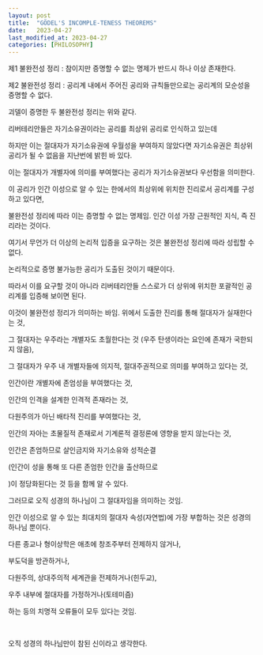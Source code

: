 ```yaml
---
layout: post
title:  "GÖDEL'S INCOMPLE-TENESS THEOREMS"
date:   2023-04-27
last_modified_at: 2023-04-27
categories: [PHILOSOPHY]
---
```


제1 불완전성 정리 : 참이지만 증명할 수 없는 명제가 반드시 하나 이상 존재한다.

제2 불완전성 정리 : 공리계 내에서 주어진 공리와 규칙들만으로는 공리계의 모순성을 증명할 수 없다.

괴델이 증명한 두 불완전성 정리는 위와 같다.

리버테리안들은 자기소유권이라는 공리를 최상위 공리로 인식하고 있는데

하지만 이는 절대자가 자기소유권에 우월성을 부여하지 않았다면 자기소유권은 최상위 공리가 될 수 없음을 지난번에 밝힌 바 있다.

이는 절대자가 개별자에 의미를 부여했다는 공리가 자기소유권보다 우선함을 의미한다.

이 공리가 인간 이성으로 알 수 있는 한에서의 최상위에 위치한 진리로서 공리계를 구성하고 있다면,

불완전성 정리에 따라 이는 증명할 수 없는 명제임. 인간 이성 가장 근원적인 지식, 즉 진리라는 것이다.

여기서 무언가 더 이상의 논리적 입증을 요구하는 것은 불완전성 정리에 따라 성립할 수 없다.

논리적으로 증명 불가능한 공리가 도출된 것이기 때문이다.

따라서 이를 요구할 것이 아니라 리버테리안들 스스로가 더 상위에 위치한 포괄적인 공리계를 입증해 보이면 된다.

이것이 불완전성 정리가 의미하는 바임. 위에서 도출한 진리를 통해 절대자가 실재한다는 것,

그 절대자는 우주라는 개별자도 초월한다는 것 (우주 탄생이라는 요인에 존재가 국한되지 않음),

그 절대자가 우주 내 개별자들에 의지적, 절대주권적으로 의미를 부여하고 있다는 것,

인간이란 개별자에 존엄성을 부여했다는 것,

인간의 인격을 설계한 인격적 존재라는 것,

다원주의가 아닌 배타적 진리를 부여했다는 것,

인간의 자아는 초물질적 존재로서 기계론적 결정론에 영향을 받지 않는다는 것,

인간은 존엄하므로 살인금지와 자기소유와 성적순결

(인간이 성을 통해 또 다른 존엄한 인간을 출산하므로

)이 정당화된다는 것 등을 함께 알 수 있다.

그러므로 오직 성경의 하나님이 그 절대자임을 의미하는 것임.

인간 이성으로 알 수 있는 최대치의 절대자 속성(자연법)에 가장 부합하는 것은 성경의 하나님 뿐이다.

다른 종교나 형이상학은 애초에 창조주부터 전제하지 않거나,

부도덕을 방관하거나,

다원주의, 상대주의적 세계관을 전제하거나(힌두교),

우주 내부에 절대자를 가정하거나(토테미즘)

하는 등의 치명적 오류들이 모두 있다는 것임.

‍

오직 성경의 하나님만이 참된 신이라고 생각한다.
